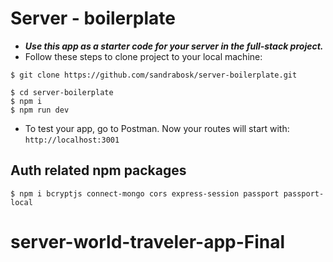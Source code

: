 # Server - boilerplate

- **_Use this app as a starter code for your server in the full-stack project._**
- Follow these steps to clone project to your local machine:

```shell
$ git clone https://github.com/sandrabosk/server-boilerplate.git

$ cd server-boilerplate
$ npm i
$ npm run dev
```

- To test your app, go to Postman. Now your routes will start with: `http://localhost:3001`

## Auth related npm packages

```shell
$ npm i bcryptjs connect-mongo cors express-session passport passport-local
```
# server-world-traveler-app-Final
